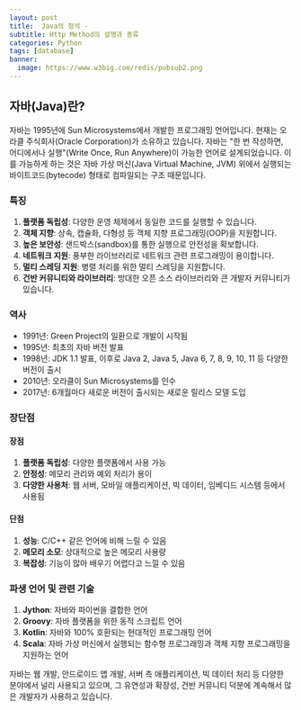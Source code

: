 ```yaml
---
layout: post
title:  Java의 정석 -
subtitle: Http Method의 설명과 종류
categories: Python
tags: [database]
banner:
  image: https://www.w3big.com/redis/pubsub2.png
---
```

## 자바(Java)란?

자바는 1995년에 Sun Microsystems에서 개발한 프로그래밍 언어입니다. 현재는 오라클 주식회사(Oracle Corporation)가 소유하고 있습니다. 자바는 "한 번 작성하면, 어디에서나 실행"(Write Once, Run Anywhere)이 가능한 언어로 설계되었습니다. 이를 가능하게 하는 것은 자바 가상 머신(Java Virtual Machine, JVM) 위에서 실행되는 바이트코드(bytecode) 형태로 컴파일되는 구조 때문입니다.

### 특징

1. **플랫폼 독립성**: 다양한 운영 체제에서 동일한 코드를 실행할 수 있습니다.
2. **객체 지향**: 상속, 캡슐화, 다형성 등 객체 지향 프로그래밍(OOP)을 지원합니다.
3. **높은 보안성**: 샌드박스(sandbox)를 통한 실행으로 안전성을 확보합니다.
4. **네트워크 지원**: 풍부한 라이브러리로 네트워크 관련 프로그래밍이 용이합니다.
5. **멀티 스레딩 지원**: 병렬 처리를 위한 멀티 스레딩을 지원합니다.
6. **건반 커뮤니티와 라이브러리**: 방대한 오픈 소스 라이브러리와 큰 개발자 커뮤니티가 있습니다.

### 역사

- 1991년: Green Project의 일환으로 개발이 시작됨
- 1995년: 최초의 자바 버전 발표
- 1998년: JDK 1.1 발표, 이후로 Java 2, Java 5, Java 6, 7, 8, 9, 10, 11 등 다양한 버전이 출시
- 2010년: 오라클이 Sun Microsystems를 인수
- 2017년: 6개월마다 새로운 버전이 출시되는 새로운 릴리스 모델 도입

### 장단점

#### 장점

1. **플랫폼 독립성**: 다양한 플랫폼에서 사용 가능
2. **안정성**: 메모리 관리와 예외 처리가 용이
3. **다양한 사용처**: 웹 서버, 모바일 애플리케이션, 빅 데이터, 임베디드 시스템 등에서 사용됨

#### 단점

1. **성능**: C/C++ 같은 언어에 비해 느릴 수 있음
2. **메모리 소모**: 상대적으로 높은 메모리 사용량
3. **복잡성**: 기능이 많아 배우기 어렵다고 느낄 수 있음

### 파생 언어 및 관련 기술

1. **Jython**: 자바와 파이썬을 결합한 언어
2. **Groovy**: 자바 플랫폼을 위한 동적 스크립트 언어
3. **Kotlin**: 자바와 100% 호환되는 현대적인 프로그래밍 언어
4. **Scala**: 자바 가상 머신에서 실행되는 함수형 프로그래밍과 객체 지향 프로그래밍을 지원하는 언어

자바는 웹 개발, 안드로이드 앱 개발, 서버 측 애플리케이션, 빅 데이터 처리 등 다양한 분야에서 널리 사용되고 있으며, 그 유연성과 확장성, 건반 커뮤니티 덕분에 계속해서 많은 개발자가 사용하고 있습니다.




[1]: https://daringfireball.net/projects/markdown/
  [2]: https://www.fileformat.info/info/unicode/char/2163/index.htm
  [3]: https://www.markitdown.net/
  [4]: https://daringfireball.net/projects/markdown/basics
  [5]: https://daringfireball.net/projects/markdown/syntax
